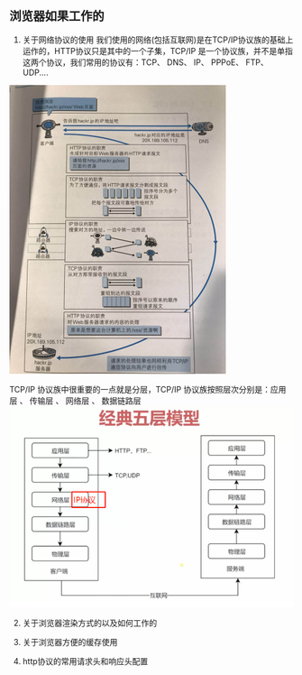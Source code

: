 ## 浏览器如果工作的

1. 关于网络协议的使用
我们使用的网络(包括互联网)是在TCP/IP协议族的基础上运作的，HTTP协议只是其中的一个子集，TCP/IP 是一个协议族，并不是单指这两个协议，我们常用的协议有：TCP、 DNS、 IP、 PPPoE、 FTP、 UDP....
<img src="img/xieyizu.jpg" alt="协议族使用图" style="zoom: 50%;" />

TCP/IP 协议族中很重要的一点就是分层，TCP/IP 协议族按照层次分别是：应用层 、 传输层 、 网络层 、 数据链路层
<img src="img/fengceng.png" alt="分层图" style="zoom: 67%;" />


2. 关于浏览器渲染方式的以及如何工作的

3. 关于浏览器方便的缓存使用

4. http协议的常用请求头和响应头配置